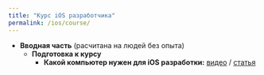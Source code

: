 ```yaml
---
title: "Курс iOS разработчика"
permalink: /ios/course/
---
```


* **Вводная часть** (расчитана на людей без опыта)
  * **Подготовка к курсу**
    * **Какой компьютер нужен для iOS разработки:** [видео](https://youtu.be/aSoWDKonXew) / [статья](/ios/hardware-requirement/)

